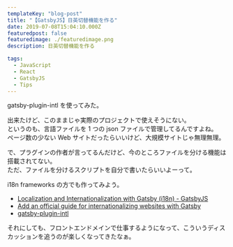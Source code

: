 ```yaml
---
templateKey: "blog-post"
title: "【GatsbyJS】日英切替機能を作る"
date: 2019-07-08T15:04:10.000Z
featuredpost: false
featuredimage: ./featuredimage.png
description: 日英切替機能を作る

tags:
  - JavaScript
  - React
  - GatsbyJS
  - Tips
---
```


gatsby-plugin-intl を使ってみた。

出来たけど、このままじゃ実際のプロジェクトで使えそうにない。  
というのも、言語ファイルを 1 つの json ファイルで管理してるんですよね。  
ページ数の少ない Web サイトだったらいいけど、大規模サイトじゃ無理無理。

で、プラグインの作者が言ってるんだけど、今のところファイルを分ける機能は搭載されてない。  
ただ、ファイルを分けるスクリプトを自分で書いたらいいよーって。

i18n frameworks の方でも作ってみよう。

- [Localization and Internationalization with Gatsby (i18n) - GatsbyJS](https://www.gatsbyjs.org/docs/localization-i18n/)
- [Add an official guide for internationalizing websites with Gatsby ](https://github.com/gatsbyjs/gatsby/issues/3853)
- [gatsby-plugin-intl](https://github.com/wiziple/gatsby-plugin-intl)

それにしても、フロントエンドメインで仕事するようになって、こういうディスカッションを追うのが楽しくなってきたなぁ。
